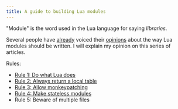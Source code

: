 ```yaml
---
title: A guide to building Lua modules
---
```


"Module" is the word used in the Lua language for saying *libraries*.

Several people have [already](http://hisham.hm/2014/01/02/how-to-write-lua-modules-in-a-post-module-world/) voiced their [opinions](http://blog.separateconcerns.com/2014-01-03-lua-module-policy.html)
about the way Lua modules should be written. I will explain my opinion on this series of articles.

<!-- MORE -->

Rules:

* [Rule 1: Do what Lua does](/blog/2014/03/30/rule-1-do-what-lua-does)
* [Rule 2: Always return a local table](/blog/2014/03/31/rule-2-return-a-local-table)
* [Rule 3: Allow monkeypatching](/blog/2014/04/04/rule-3-allow-monkeypatching)
* [Rule 4: Make stateless modules](/blog/2014/04/11/rule-4-make-stateless-modules)
* Rule 5: Beware of multiple files

<!--
* [Rule 5: Beware of multiple files](/blog/2014/03/30/rule-5-beware-of-multiple-files)
-->
